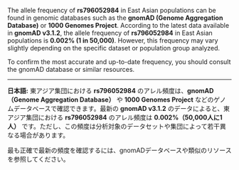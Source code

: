 The allele frequency of **rs796052984** in East Asian populations can be found in genomic databases such as the **gnomAD (Genome Aggregation Database)** or **1000 Genomes Project**. According to the latest data available in **gnomAD v3.1.2**, the allele frequency of **rs796052984** in East Asian populations is **0.002% (1 in 50,000)**. However, this frequency may vary slightly depending on the specific dataset or population group analyzed.

To confirm the most accurate and up-to-date frequency, you should consult the gnomAD database or similar resources.

---

**日本語:**
東アジア集団における **rs796052984** のアレル頻度は、**gnomAD（Genome Aggregation Database）** や **1000 Genomes Project** などのゲノムデータベースで確認できます。最新の **gnomAD v3.1.2** のデータによると、東アジア集団における **rs796052984** のアレル頻度は **0.002%（50,000人に1人）** です。ただし、この頻度は分析対象のデータセットや集団によって若干異なる場合があります。

最も正確で最新の頻度を確認するには、gnomADデータベースや類似のリソースを参照してください。